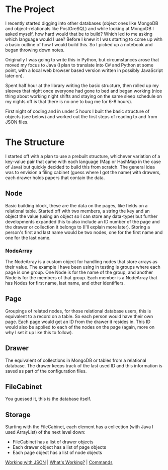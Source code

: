 # The Project

I recently started digging into other databases (object ones like MongoDB and object-relationals like PostGreSQL) and 
while looking at MongoDB I asked myself, how hard would that be to build? Which led to me asking which language would I
use? Before I knew it I was starting to come up with a basic outline of how I would build this. So I picked up a notebook
and began throwing down notes.

Originally I was going to write this in Python, but circumstances arose that moved my focus to Java (I plan to translate
into C# and Python at some point, with a local web browser based version written in possibly JavaScript later on).

Spent half hour at the library writing the basic structure, then rolled up my sleeves that night once everyone had gone to
bed and began working (nice thing about working night shifts and staying on the same sleep schedule on my nights off is
that there is no one to bug me for 6-8 hours).

First night of coding and in under 5 hours I built the basic structure of objects (see below) and worked out the first steps
of reading to and from JSON files.

# The Structure

I started off with a plan to use a prebuilt structure, whichever variation of a key-value pair that came with each language
(Map or HashMap in the case of Java) but quickly decided to build this from scratch. The general idea was to envision a filing
cabinet (guess where I got the name) with drawers, each drawer holds papers that contain the data.

## Node

Basic building block, these are the data on the pages, like fields on a relational table. Started off with two members, a 
string the key and an object the value (using an object so I can store any data-type) but further developments expanded 
this to also include an ID number of the page and the drawer or collection it belongs to (I'll explain more later).
Storing a person's first and last name would be two nodes, one for the first name and one for the last name.

### NodeArray

The NodeArray is a custom object for handling nodes that store arrays as their value. The example I have been using in 
testing is groups where each page is one group. One Node is for the name of the group, and another Node is for the 
members of that group. Each member is a NodeArray that has Nodes for first name, last name, and other identifiers.

## Page

Groupings of related nodes, for those relational database users, this is equivalent to a record on a table. So each person
would have their own page. Each page would get an ID from the drawer it resides in. This ID would also be applied to each
of the nodes on the page (again, more on why I set it up like this to follow).

## Drawer

The equivalent of collections in MongoDB or tables from a relational database. The drawer keeps track of the last used ID
and this information is saved as part of the configuration files.

## FileCabinet

You guessed it, this is the database itself.

## Storage

Starting with the FileCabinet, each element has a collection (with Java I used ArrayList) of the next level down:

* FileCabinet has a list of drawer objects
* Each drawer object has a list of page objects
* Each page object has a list of node objects

[Working with JSON](json.md) | [What's Working?](whatworks.md) | [Commands](commands.md)
